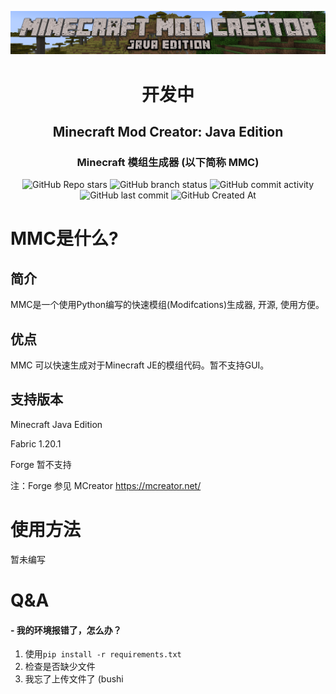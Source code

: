 <div align="center">

![logo](Github-assets/mmc-logo.png)  

# 开发中
## Minecraft Mod Creator: Java Edition
### Minecraft 模组生成器 (以下简称 MMC)

![GitHub Repo stars](https://img.shields.io/github/stars/Nineleven-911/Minecraft-Mod-Creator-JE?style=flat)
![GitHub branch status](https://img.shields.io/github/checks-status/Nineleven-911/Minecraft-Mod-Creator-JE/main)
![GitHub commit activity](https://img.shields.io/github/commit-activity/t/Nineleven-911/Minecraft-Mod-Creator-JE)
![GitHub last commit](https://img.shields.io/github/last-commit/Nineleven-911/Minecraft-Mod-Creator-JE)
![GitHub Created At](https://img.shields.io/github/created-at/Nineleven-911/Minecraft-Mod-Creator-JE)  

</div>

# MMC是什么? 
## 简介
MMC是一个使用Python编写的快速模组(Modifcations)生成器, 开源, 使用方便。
## 优点
MMC 可以快速生成对于Minecraft JE的模组代码。暂不支持GUI。
## 支持版本
Minecraft Java Edition

Fabric 1.20.1

Forge 暂不支持

注：Forge 参见 MCreator <https://mcreator.net/>

# 使用方法
暂未编写

# Q&A

#### - 我的环境报错了，怎么办？
1. 使用`pip install -r requirements.txt`
2. 检查是否缺少文件
3. 我忘了上传文件了 (bushi
